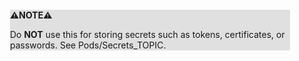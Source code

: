 <div style="margin:2em; background-color: #e0e0e0;">

<strong>⚠️NOTE️️️⚠️</strong>

Do **NOT** use this for storing secrets such as tokens, certificates, or passwords. See Pods/Secrets_TOPIC.
</div>

